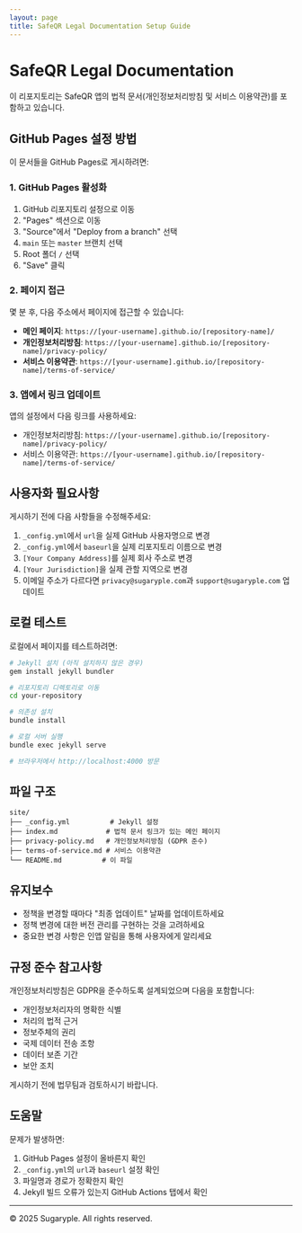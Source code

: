 ```yaml
---
layout: page
title: SafeQR Legal Documentation Setup Guide
---
```


# SafeQR Legal Documentation

이 리포지토리는 SafeQR 앱의 법적 문서(개인정보처리방침 및 서비스 이용약관)를 포함하고 있습니다.

## GitHub Pages 설정 방법

이 문서들을 GitHub Pages로 게시하려면:

### 1. GitHub Pages 활성화
1. GitHub 리포지토리 설정으로 이동
2. "Pages" 섹션으로 이동
3. "Source"에서 "Deploy from a branch" 선택
4. `main` 또는 `master` 브랜치 선택
5. Root 폴더 `/` 선택
6. "Save" 클릭

### 2. 페이지 접근
몇 분 후, 다음 주소에서 페이지에 접근할 수 있습니다:
- **메인 페이지**: `https://[your-username].github.io/[repository-name]/`
- **개인정보처리방침**: `https://[your-username].github.io/[repository-name]/privacy-policy/`
- **서비스 이용약관**: `https://[your-username].github.io/[repository-name]/terms-of-service/`

### 3. 앱에서 링크 업데이트
앱의 설정에서 다음 링크를 사용하세요:
- 개인정보처리방침: `https://[your-username].github.io/[repository-name]/privacy-policy/`
- 서비스 이용약관: `https://[your-username].github.io/[repository-name]/terms-of-service/`

## 사용자화 필요사항

게시하기 전에 다음 사항들을 수정해주세요:

1. `_config.yml`에서 `url`을 실제 GitHub 사용자명으로 변경
2. `_config.yml`에서 `baseurl`을 실제 리포지토리 이름으로 변경
3. `[Your Company Address]`를 실제 회사 주소로 변경
4. `[Your Jurisdiction]`을 실제 관할 지역으로 변경
5. 이메일 주소가 다르다면 `privacy@sugaryple.com`과 `support@sugaryple.com` 업데이트

## 로컬 테스트

로컬에서 페이지를 테스트하려면:

```bash
# Jekyll 설치 (아직 설치하지 않은 경우)
gem install jekyll bundler

# 리포지토리 디렉토리로 이동
cd your-repository

# 의존성 설치
bundle install

# 로컬 서버 실행
bundle exec jekyll serve

# 브라우저에서 http://localhost:4000 방문
```

## 파일 구조

```
site/
├── _config.yml          # Jekyll 설정
├── index.md            # 법적 문서 링크가 있는 메인 페이지
├── privacy-policy.md   # 개인정보처리방침 (GDPR 준수)
├── terms-of-service.md # 서비스 이용약관
└── README.md          # 이 파일
```

## 유지보수

- 정책을 변경할 때마다 "최종 업데이트" 날짜를 업데이트하세요
- 정책 변경에 대한 버전 관리를 구현하는 것을 고려하세요
- 중요한 변경 사항은 인앱 알림을 통해 사용자에게 알리세요

## 규정 준수 참고사항

개인정보처리방침은 GDPR을 준수하도록 설계되었으며 다음을 포함합니다:
- 개인정보처리자의 명확한 식별
- 처리의 법적 근거
- 정보주체의 권리
- 국제 데이터 전송 조항
- 데이터 보존 기간
- 보안 조치

게시하기 전에 법무팀과 검토하시기 바랍니다.

## 도움말

문제가 발생하면:
1. GitHub Pages 설정이 올바른지 확인
2. `_config.yml`의 `url`과 `baseurl` 설정 확인
3. 파일명과 경로가 정확한지 확인
4. Jekyll 빌드 오류가 있는지 GitHub Actions 탭에서 확인

---

© 2025 Sugaryple. All rights reserved. 